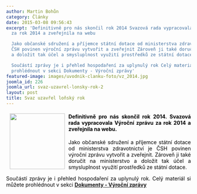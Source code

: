 ```yaml
---
author: Martin Bohůn
category: Články
date: 2015-03-08 09:56:43
excerpt: 'Definitivně pro nás skončil rok 2014 Svazová rada vypracovala Výroční zprávu
  za rok 2014 a zveřejnila na webu

  Jako občanské sdružení a příjemce státní dotace od ministerstva zdravotnictví je
  ČSH povinen výroční zprávu vytvořit a zveřejnit Zároveň ji také doručit na ministerstvo
  a doložit tak účel a smysluplnost využití prostředků ze státní dotace

  Součástí zprávy je i přehled hospodaření za uplynulý rok Celý materiál si můžete
  prohlédnout v sekci Dokumenty - Výroční zprávy'
featured-image: images/uvodnik-clanku-foto/vz_2014.jpg
joomla_id: 226
joomla_url: svaz-uzavrel-lonsky-rok-2
layout: post
title: Svaz uzavřel loňský rok
---
```


<h4 style="text-align: justify;">
 <img border="0" height="152" src="{{ site.baseurl }}/images/uvodnik-clanku-foto/vz_2014.jpg" style="float: left; margin-left: 10px; margin-right: 10px;" width="150"/>
 <span style="color: #000000;">
  Definitivně pro nás skončil rok 2014. Svazová rada vypracovala Výroční zprávu za rok 2014 a zveřejnila na webu.
 </span>
</h4>
<p style="text-align: justify;">
 <span style="color: #000000;">
  Jako občanské sdružení a příjemce státní dotace od ministerstva zdravotnictví je ČSH povinen výroční zprávu vytvořit a zveřejnit. Zároveň ji také doručit na ministerstvo a doložit tak účel a smysluplnost využití prostředků ze státní dotace.
 </span>
</p>
<p style="text-align: justify;">
 <span style="color: #000000;">
  Součástí zprávy je i přehled hospodaření za uplynulý rok. Celý materiál si můžete prohlédnout v sekci
  <strong>
   <a href="index.php/cs/dokumenty/category/16-vyrocni-zpravy" target="_blank" title="Výroční zpráva 2014">
    Dokumenty - Výroční zprávy
   </a>
  </strong>
 </span>
</p>